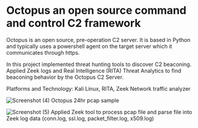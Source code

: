 # Octopus an open source command and control C2 framework

Octopus is an open source, pre-operation C2 server.  It is based in Python and typically uses a powershell agent on the target server which it communicates through https.  

In this project implemented threat hunting tools to discover C2 beaconing. Applied Zeek logs and Real Intelligence (RITA) Threat Analytics to find beaconing behavior by the Octopus C2 Server.

Platforms and Technology: Kali Linux, RITA, Zeek Network traffic analyzer

![Screenshot (4)](https://github.com/Hacosta21/Threat-Hunting-with-Zeek-and-RITA/assets/65152491/6fb36c6c-1199-43bf-a7b3-91c8ae5d7946)
Octopus 24hr pcap sample  

![Screenshot (5)](https://github.com/Hacosta21/Threat-Hunting-with-Zeek-and-RITA/assets/65152491/3038f067-08b6-4804-a1c8-e89f47773184)
Applied Zeek tool to process pcap file and parse file into Zeek log data (conn.log, ssl.log, packet_filter.log, x509.log)

